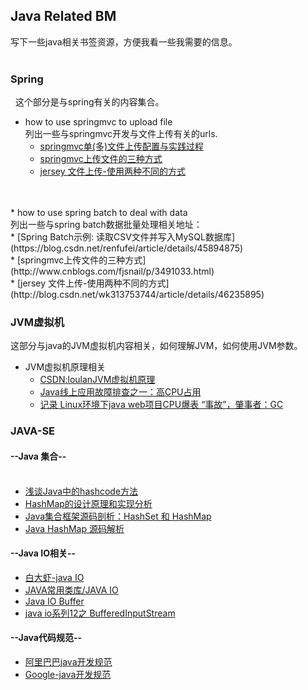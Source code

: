 ## Java Related BM <br>
  写下一些java相关书签资源，方便我看一些我需要的信息。<br>
<br>
### Spring<br>
   这个部分是与spring有关的内容集合。
<br>
  * how to use springmvc to upload file <br>
  列出一些与springmvc开发与文件上传有关的urls.<br>
    * [springmvc单(多)文件上传配置与实践过程](http://www.360doc.com/content/14/0726/17/2562177_397241353.shtml)<br>
    * [springmvc上传文件的三种方式](http://www.cnblogs.com/fjsnail/p/3491033.html)<br>
    * [jersey 文件上传-使用两种不同的方式](http://blog.csdn.net/wk313753744/article/details/46235895)
<br>
<br>
  * how to use spring batch to deal with data <br>
  列出一些与spring batch数据批量处理相关地址：<br>
    * [Spring Batch示例: 读取CSV文件并写入MySQL数据库](https://blog.csdn.net/renfufei/article/details/45894875)<br>
    * [springmvc上传文件的三种方式](http://www.cnblogs.com/fjsnail/p/3491033.html)<br>
    * [jersey 文件上传-使用两种不同的方式](http://blog.csdn.net/wk313753744/article/details/46235895)
<br>


### JVM虚拟机<br>
这部分与java的JVM虚拟机内容相关，如何理解JVM，如何使用JVM参数。
  * JVM虚拟机原理相关<br>
    * [CSDN:loulanJVM虚拟机原理](http://blog.csdn.net/u010349169/article/category/2620885)<br>
    * [Java线上应用故障排查之一：高CPU占用](http://blog.csdn.net/blade2001/article/details/9065985)<br>
    * [记录 Linux环境下java web项目CPU爆表 “事故”，肇事者：GC](http://www.th7.cn/Program/java/201606/884819.shtml)

### JAVA-SE<br>
#### --Java 集合-- <br><br>
  * [浅谈Java中的hashcode方法](http://www.cnblogs.com/dolphin0520/p/3681042.html)<br>
  * [HashMap的设计原理和实现分析](http://blog.csdn.net/luanlouis/article/details/41576373)<br>
  * [Java集合框架源码剖析：HashSet 和 HashMap](https://wenku.baidu.com/view/ea6fbb9aed3a87c24028915f804d2b160b4e86d3.html)<br>
  * [Java HashMap 源码解析](https://segmentfault.com/a/1190000003704860)<br>
  
#### --Java IO相关--<br>
  * [白大虾-java IO](http://www.cnblogs.com/baixl/p/4170599.html)<br>
  * [JAVA常用类库/JAVA IO](http://www.cnblogs.com/lcw/p/3540969.html)<br>
  * [Java IO Buffer](http://www.th7.cn/Program/java/201610/992751.shtml) <br>
  * [java io系列12之 BufferedInputStream](http://www.cnblogs.com/skywang12345/p/io_12.html)<br>   

#### --Java代码规范--<br>
  * [阿里巴巴java开发规范](http://pan.baidu.com/s/1dEFfXrb)<br>
  * [Google-java开发规范](https://google.github.io/styleguide/javaguide.html)<br>
